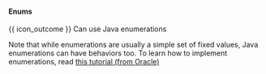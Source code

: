 <div id="title">

#### Enums

</div>

<span id="prereqs"></span>

<span id="outcomes">{{ icon_outcome }} Can use Java enumerations</span>

<div id="body">

Note that while enumerations are usually a simple set of fixed values, Java enumerations can have behaviors too. To learn how to implement enumerations, read [this tutorial (from Oracle)](https://docs.oracle.com/javase/tutorial/java/javaOO/enum.html)

</div>

<div id="extras">
</div>